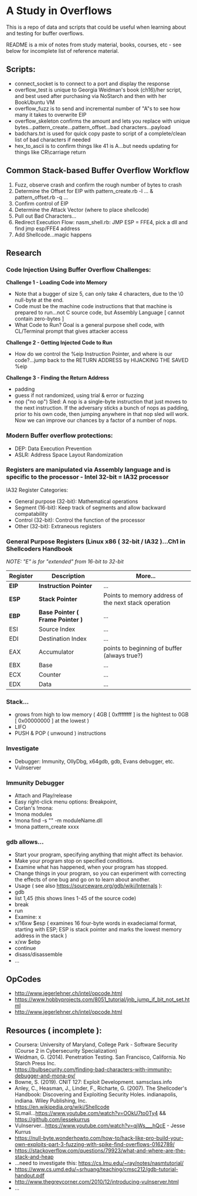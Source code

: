 # A Study in Overflows
This is a repo of data and scripts that could be useful when learning about and testing for buffer overflows.

README is a mix of notes from study material, books, courses, etc - see below for incomplete list of reference material.

## Scripts:
* connect_socket is to connect to a port and display the response
* overflow_test is unique to Georgia Weidman's book (ch16)/her script, and best used after purchasing via NoStarch and then with her BookUbuntu VM
* overflow_fuzz is to send and incremental number of "A"s to see how many it takes to overwrite EIP
* overflow_skeleton confirms the amount and lets you replace with unique bytes...pattern_create...pattern_offset...bad characters...payload
* badchars.txt is used for quick copy paste to script of a complete/clean list of bad characters if needed
* hex_to_ascii is to confirm things like 41 is A...but needs updating for things like CR\carriage return

## Common Stack-based Buffer Overflow Workflow
1. Fuzz, observe crash and confirm the rough number of bytes to crash
2. Determine the Offset for EIP with pattern_create.rb -l ... & pattern_offset.rb -q ...
3. Confirm control of EIP
4. Determine the Attack Vector (where to place shellcode)
5. Pull out Bad Characters...
6. Redirect Execution Flow: nasm_shell.rb: JMP ESP = FFE4, pick a dll and find jmp esp/FFE4 address
7. Add Shellcode...magic happens

## Research

### Code Injection Using Buffer Overflow Challenges:
**Challenge 1 - Loading Code into Memory**
* Note that a bugger of size 5, can only take 4 characters, due to the \0 null-byte at the end.
* Code must be the machine code instructions that that machine is prepared to run...not C source code, but Assembly Language [ cannot contain zero-bytes ]
* What Code to Run?  Goal is a general purpose shell code, with CL/Terminal prompt that gives attacker access

**Challenge 2 - Getting Injected Code to Run**
* How do we control the %eip Instruction Pointer, and where is our code?...jump back to the RETURN ADDRESS by HIJACKING THE SAVED %eip

**Challenge 3 - Finding the Return Address**
* padding
* guess if not randomized, using trial & error or fuzzing
* nop ("no op") Sled:  A nop is a single-byte instruction that just moves to the next instruction.  If the adversary sticks a bunch of nops as padding, prior to his own code, then jumping anywhere in that nop sled will work.  Now we can improve our chances by a factor of a number of nops.

### Modern Buffer overflow protections:
* DEP:  Data Execution Prevention
* ASLR:  Address Space Layout Randomization

### Registers are manipulated via Assembly language and is specific to the processor - Intel 32-bit = IA32 processor
IA32 Register Categories:
* General purpose (32-bit):  Mathematical operations
* Segment (16-bit):  Keep track of segments and allow backward compatability
* Control (32-bit):  Control the function of the processor
* Other (32-bit):  Extraneous registers

### General Purpose Registers (Linux x86 ( 32-bit / IA32 )...Ch1 in Shellcoders Handbook 
*NOTE:  "E" is for "extended" from 16-bit to 32-bit*

| Register | Description | More... |
| -------- | ----------- | ------- |
| **EIP** | **Instruction Pointer** | ... |
| **ESP** | **Stack Pointer** | Points to memory address of the next stack operation |
| **EBP** | **Base Pointer ( Frame Pointer )** | ... |
| ESI | Source Index | ... |
| EDI | Destination Index | ... |
| EAX | Accumulator | points to beginning of buffer (always true?) |
| EBX | Base | ... |
| ECX | Counter | ... |
| EDX | Data | ... |

### Stack...
* grows from high to low memory ( 4GB [ 0xffffffff ] is the hightest to 0GB [ 0x00000000 ] at the lowest )
* LIFO
* PUSH & POP ( unwound ) instructions

### Investigate
* Debugger: Immunity, OllyDbg, x64gdb, gdb, Evans debugger, etc.
* Vulnserver

### Immunity Debugger
* Attach and Play/release
* Easy right-click menu options: Breakpoint, 
* Corlan's !mona:
*   !mona modules 
*   !mona find -s "" -m moduleName.dll
*   !mona pattern_create xxxx

### gdb allows...
* Start your program, specifying anything that might affect its behavior.
* Make your program stop on specified conditions.
* Examine what has happened, when your program has stopped.
* Change things in your program, so you can experiment with correcting the effects of one bug and go on to learn about another.
* Usage ( see also https://sourceware.org/gdb/wiki/Internals ):
*   gdb <program name>
*   list 1,45 (this shows lines 1-45 of the source code)
*   break <line number>
*   run <program input>
*   Examine:  x
*   x/16xw $esp ( examines 16 four-byte words in exadeciamal format, starting with ESP; ESP is stack pointer and marks the lowest memory address in the stack )
*   x/xw $ebp
*   continue
*   disass/disassemble <function name>
*   ...

## OpCodes
* http://www.jegerlehner.ch/intel/opcode.html
* https://www.hobbyprojects.com/8051_tutorial/jnb_jump_if_bit_not_set.html
* http://www.jegerlehner.ch/intel/opcode.html

## Resources ( incomplete ):
* Coursera: University of Maryland, College Park - Software Security (Course 2 in Cybersecurity Specialization)
* Weidman, G. (2014). Penetration Testing. San Francisco, California. No Starch Press Inc.
* https://bulbsecurity.com/finding-bad-characters-with-immunity-debugger-and-mona-py/
* Bowne, S. (2019). CNIT 127: Exploit Development. samsclass.info
* Anley, C., Heasman, J., Linder, F., Richarte, G. (2007). The Shellcoder's Handbook: Discovering and Exploiting Security Holes. indianapolis, indiana. Wiley Publishing, Inc.
* https://en.wikipedia.org/wiki/Shellcode
* SLmail...https://www.youtube.com/watch?v=OOkU7to0Ty4 && https://github.com/jessekurrus
* Vulnserver...https://www.youtube.com/watch?v=qjWs___hQcE - Jesse Kurrus
* https://null-byte.wonderhowto.com/how-to/hack-like-pro-build-your-own-exploits-part-3-fuzzing-with-spike-find-overflows-0162789/
* https://stackoverflow.com/questions/79923/what-and-where-are-the-stack-and-heap
* ...need to investigate this:  https://cs.lmu.edu/~ray/notes/nasmtutorial/
* https://www.cs.umd.edu/~srhuang/teaching/cmsc212/gdb-tutorial-handout.pdf
* http://www.thegreycorner.com/2010/12/introducing-vulnserver.html
* ...
